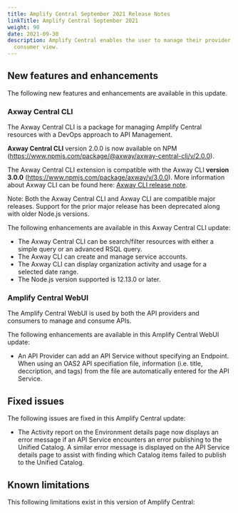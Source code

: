 ```yaml
---
title: Amplify Central September 2021 Release Notes
linkTitle: Amplify Central September 2021
weight: 90
date: 2021-09-30
description: Amplify Central enables the user to manage their provider /
  consumer view.
---
```


## New features and enhancements

The following new features and enhancements are available in this update.

### Axway Central CLI

The Axway Central CLI is a package for managing Amplify Central resources with a DevOps approach to API Management.

**Axway Central CLI** version 2.0.0 is now available on NPM (<https://www.npmjs.com/package/@axway/axway-central-cli/v/2.0.0>).

The Axway Central CLI extension is compatible with the Axway CLI **version 3.0.0** (<https://www.npmjs.com/package/axway/v/3.0.0>).
More information about Axway CLI can be found here: [Axway CLI release note](<https://docs.axway.com/bundle/axwaycli-open-docs/page/docs/release_notes/3_0_0_20210924_relnotes/index.html>).

Note: Both the Axway Central CLI and Axway CLI are compatible major releases.   Support for the prior major release has been deprecated along with older Node.js versions.

The following enhancements are available in this Axway Central CLI update:

* The Axway Central CLI can be search/filter resources with either a simple query or an advanced RSQL query.
* The Axway CLI can create and manage service accounts.
* The Axway CLI can display organization activity and usage for a selected date range.
* The Node.js version supported is 12.13.0 or later.

### Amplify Central WebUI

The Amplify Central WebUI is used by both the API providers and consumers to manage and consume APIs.

The following enhancements are available in this Amplify Central WebUI update:

* An API Provider can add an API Service without specifying an Endpoint.  When using an OAS2 API specifiation file, information (i.e. title, deccription, and tags) from the file are automatically entered for the API Service.

## Fixed issues

The following issues are fixed in this Amplify Central update:

* The Activity report on the Environment details page now displays an error message if an API Service encounters an error publishing to the Unified Catalog.   A similar error message is displayed on the API Service details page to assist with finding which Catalog items failed to publish to the Unified Catalog.

## Known limitations

This following limitations exist in this version of Amplify Central:
